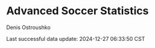 # Advanced Soccer Statistics
Denis Ostroushko

<!-- gfm -->

Last successful data update: 2024-12-27 06:33:50 CST
